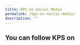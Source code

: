 ```yaml
---
title: KPS on Social Media
permalink: /kps-on-social-media/
description: ""
---
```

## You can follow KPS on

